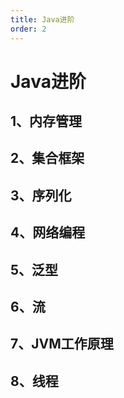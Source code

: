```yaml
---
title: Java进阶
order: 2
---
```


# Java进阶

## 1、内存管理

## 2、集合框架

## 3、序列化

## 4、网络编程

## 5、泛型

## 6、流

## 7、JVM工作原理

## 8、线程

